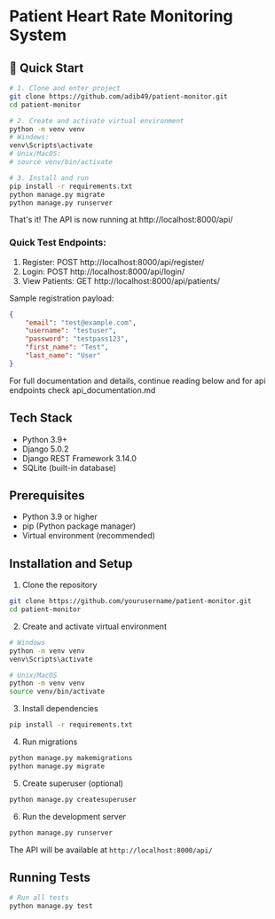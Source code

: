 # Patient Heart Rate Monitoring System

## 🚀 Quick Start 

```bash
# 1. Clone and enter project
git clone https://github.com/adib49/patient-monitor.git
cd patient-monitor

# 2. Create and activate virtual environment
python -m venv venv
# Windows:
venv\Scripts\activate
# Unix/MacOS:
# source venv/bin/activate

# 3. Install and run
pip install -r requirements.txt
python manage.py migrate
python manage.py runserver
```

That's it! The API is now running at http://localhost:8000/api/

### Quick Test Endpoints:
1. Register: POST http://localhost:8000/api/register/
2. Login: POST http://localhost:8000/api/login/
3. View Patients: GET http://localhost:8000/api/patients/

Sample registration payload:
```json
{
    "email": "test@example.com",
    "username": "testuser",
    "password": "testpass123",
    "first_name": "Test",
    "last_name": "User"
}
```

For full documentation and details, continue reading below and for api endpoints check api_documentation.md


## Tech Stack

- Python 3.9+
- Django 5.0.2
- Django REST Framework 3.14.0
- SQLite (built-in database)

## Prerequisites

- Python 3.9 or higher
- pip (Python package manager)
- Virtual environment (recommended)

## Installation and Setup

1. Clone the repository
```bash
git clone https://github.com/yourusername/patient-monitor.git
cd patient-monitor
```

2. Create and activate virtual environment
```bash
# Windows
python -m venv venv
venv\Scripts\activate

# Unix/MacOS
python -m venv venv
source venv/bin/activate
```

3. Install dependencies
```bash
pip install -r requirements.txt
```

4. Run migrations
```bash
python manage.py makemigrations
python manage.py migrate
```

5. Create superuser (optional)
```bash
python manage.py createsuperuser
```

6. Run the development server
```bash
python manage.py runserver
```

The API will be available at `http://localhost:8000/api/`

## Running Tests

```bash
# Run all tests
python manage.py test

```








